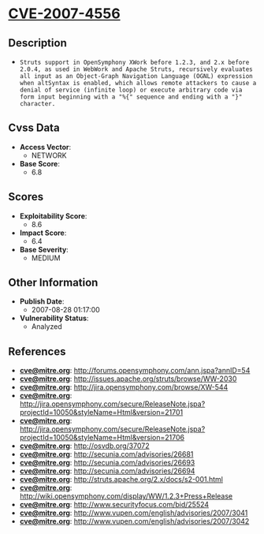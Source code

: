 
# [CVE-2007-4556](http://forums.opensymphony.com/ann.jspa?annID=54)

## Description

- `Struts support in OpenSymphony XWork before 1.2.3, and 2.x before 2.0.4, as used in WebWork and Apache Struts, recursively evaluates all input as an Object-Graph Navigation Language (OGNL) expression when altSyntax is enabled, which allows remote attackers to cause a denial of service (infinite loop) or execute arbitrary code via form input beginning with a "%{" sequence and ending with a "}" character.`

## Cvss Data

- **Access Vector**:
  - NETWORK
- **Base Score**:
  - 6.8

## Scores

- **Exploitability Score**:
  - 8.6
- **Impact Score**:
  - 6.4
- **Base Severity**:
  - MEDIUM

## Other Information

- **Publish Date**:
  - 2007-08-28 01:17:00
- **Vulnerability Status**:
  - Analyzed

## References

- **cve@mitre.org**: http://forums.opensymphony.com/ann.jspa?annID=54
- **cve@mitre.org**: http://issues.apache.org/struts/browse/WW-2030
- **cve@mitre.org**: http://jira.opensymphony.com/browse/XW-544
- **cve@mitre.org**: http://jira.opensymphony.com/secure/ReleaseNote.jspa?projectId=10050&styleName=Html&version=21701
- **cve@mitre.org**: http://jira.opensymphony.com/secure/ReleaseNote.jspa?projectId=10050&styleName=Html&version=21706
- **cve@mitre.org**: http://osvdb.org/37072
- **cve@mitre.org**: http://secunia.com/advisories/26681
- **cve@mitre.org**: http://secunia.com/advisories/26693
- **cve@mitre.org**: http://secunia.com/advisories/26694
- **cve@mitre.org**: http://struts.apache.org/2.x/docs/s2-001.html
- **cve@mitre.org**: http://wiki.opensymphony.com/display/WW/1.2.3+Press+Release
- **cve@mitre.org**: http://www.securityfocus.com/bid/25524
- **cve@mitre.org**: http://www.vupen.com/english/advisories/2007/3041
- **cve@mitre.org**: http://www.vupen.com/english/advisories/2007/3042
